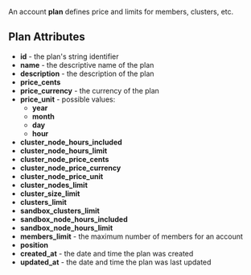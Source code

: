 An account **plan** defines price and limits for members, clusters, etc.

## Plan Attributes

* **id** - the plan's string identifier
* **name** - the descriptive name of the plan
* **description** - the description of the plan
* **price_cents**
* **price_currency** - the currency of the plan
* **price_unit** - possible values:
  * **year**
  * **month**
  * **day**
  * **hour**
* **cluster_node_hours_included**
* **cluster_node_hours_limit**
* **cluster_node_price_cents**
* **cluster_node_price_currency**
* **cluster_node_price_unit**
* **cluster_nodes_limit**
* **cluster_size_limit**
* **clusters_limit**
* **sandbox_clusters_limit**
* **sandbox_node_hours_included**
* **sandbox_node_hours_limit**
* **members_limit** - the maximum number of members for an account
* **position**
* **created_at** - the date and time the plan was created
* **updated_at** - the date and time the plan was last updated